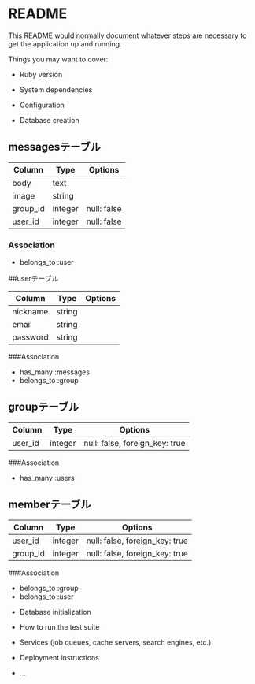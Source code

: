 # README

This README would normally document whatever steps are necessary to get the
application up and running.

Things you may want to cover:

* Ruby version

* System dependencies

* Configuration

* Database creation
## messagesテーブル

|Column|Type|Options|
|------|----|-------|
|body|text|
|image|string|
|group_id|integer|null: false|
|user_id|integer|null: false|

### Association
- belongs_to :user


##userテーブル

|Column|Type|Options|
|------|----|-------|
|nickname|string|
|email|string|
|password|string|

###Association
- has_many :messages
- belongs_to :group


## groupテーブル

|Column|Type|Options|
|------|----|-------|
|user_id|integer|null: false, foreign_key: true|

###Association
- has_many :users


## memberテーブル

|Column|Type|Options|
|------|----|-------|
|user_id|integer|null: false, foreign_key: true|
|group_id|integer|null: false, foreign_key: true|

###Association
- belongs_to :group
- belongs_to :user




* Database initialization

* How to run the test suite

* Services (job queues, cache servers, search engines, etc.)

* Deployment instructions

* ...

